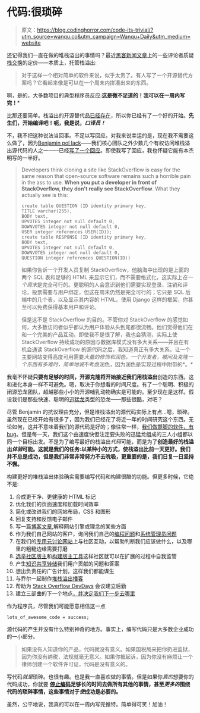 # 代码:很琐碎

> 原文：<https://blog.codinghorror.com/code-its-trivial/?utm_source=wanqu.co&utm_campaign=Wanqu+Daily&utm_medium=website>



还记得我们一直在做的堆栈溢出的事情吗？最近[黑客新闻文章](http://news.ycombinator.com/item?id=678398)上的一些评论者质疑[栈交换](http://stackexchange.com)的定价——本质上，托管栈溢出:

> 对于这样一个相对简单的软件来说，似乎太贵了。有人写了一个开源替代方案吗？它看起来像是可以在一个周末内拼凑出来的东西。

啊，是的，大多数项目的典型程序员反应:**这是微不足道的！我可以在一周内写完！***

比那还要简单。栈溢出的开源替代品[已经存在](http://meta.stackoverflow.com/questions/2267/so-clones)，所以你已经有了一个好的开始。**先生们，开始编译吧！呃，我是说，*口译员！***

不，我不把这种说法当回事。不足以写回应。对我来说幸运的是，现在我不需要这么做了，因为[Benjamin pol lack](http://blog.bitquabit.com/)——我们核心团队之外少数几个有权访问堆栈溢出源代码的人之一——已经[写了一个回应](http://blog.bitquabit.com/2009/07/01/one-which-i-call-out-hacker-news/)。即使我写了回应，我也怀疑它能有本杰明写的一半好。

> Developers think cloning a site like StackOverflow is easy for the same reason that open-source software remains such a horrible pain in the ass to use. **When you put a developer in front of StackOverflow, they don't really see StackOverflow**. What they actually see is this:
> 
> ```
> create table QUESTION (ID identity primary key,
> TITLE varchar(255),
> BODY text,
> UPVOTES integer not null default 0,
> DOWNVOTES integer not null default 0,
> USER integer references USER(ID));
> create table RESPONSE (ID identity primary key,
> BODY text,
> UPVOTES integer not null default 0,
> DOWNVOTES integer not null default 0,
> QUESTION integer references QUESTION(ID))
> 
> ```
> 
> 如果你告诉一个开发人员复制 StackOverflow，他脑海中出现的是上面的两个 SQL 表和足够的 HTML 来显示它们，而不需要格式化，这实际上*在一个周末*是完全可行的。更聪明的人会意识到他们需要实现登录、注销和评论，投票需要与用户绑定，但这在周末仍然是完全可行的；它只是 SQL 后端中的几个表，以及显示其内容的 HTML。使用 Django 这样的框架，你甚至可以免费获得基本用户和评论。
> 
> 但是这不是 StackOverflow 的目的。不管你对 StackOverflow 的感觉如何，大多数访问者似乎都认为用户体验从头到尾都很流畅。他们觉得他们在和一个完美的产品互动。即使我不是很了解，我也会猜测，实际上使 StackOverflow 持续成功的原因与数据库模式没有多大关系——并且在有机会通读 StackOverflow 的源代码之后，我知道真正有多大关系。让一个主要网站变得高度可用需要*大量的修饰和润色。一个开发者，被问及克隆一个东西有多难时，简单地说*不考虑润色，因为润色是实现过程中附带的*。*

我毫不怀疑**只要有足够的时间，开源克隆将开始接近我们用栈溢出**创造的东西。这和进化本身一样不可避免。嗯，取决于你想看的时间尺度。有了一个聪明、积极的闭源恐龙团队，超越那些小小的开源哺乳动物确实是可能的。至少现在是这样。假设我们是那些快速、聪明的[迅猛龙](http://en.wikipedia.org/wiki/Velociraptor)类型的恐龙——那些很酷，对吧？

尽管 Benjamin 的抗议理由充分，但是堆栈溢出的源代码实际上有点...嗯，琐碎。虽然现在已经开始有很多了，因为我们已经花了将近一年的时间研究这个东西。无论如何，这并不意味着我们的源代码是好的；像往常一样，[我们做蹩脚的软件，有 bug](http://www.codinghorror.com/blog/archives/000099.html)。但是每一天，我们这个由速度快但注定要失败的迅猛龙组成的三人小组都以同一个目标出发。不是为了编写最好的栈溢出*代码*可能，而是为了**创造最好的栈溢出*体验*可能。这就是我们的任务:以某种小的方式，使栈溢出比前一天更好。我们并不总是成功，但是我们非常非常努力不去吮吸，更重要的是，我们日复一日坚持不懈。**

构建更好的堆栈溢出体验确实需要编写代码和构建很酷的功能。但更多时候，它绝不是:

1.  合成更干净、更健康的 HTML 标记
2.  优化我们的页面速度和加载时间效率
3.  简化或改进我们的网站布局，CSS 和图形
4.  回复支持和反馈电子邮件
5.  写一篇[博客文章](http://blog.stackoverflow.com/),解释网站引擎或理念的某些方面
6.  作为我们自己网站的客户，询问我们自己的[编程问题](http://stackoverflow.com)和[系统管理员问题](http://serverfault.com)
7.  在我们的[专用元讨论网站](http://meta.stackoverflow.com/)上与社区互动，以帮助判断我们应该做什么，以及哪里的粗糙边缘需要打磨
8.  [选举社区版主](http://blog.stackoverflow.com/2009/05/welcome-new-community-moderators/)和[构建版主工具](http://blog.stackoverflow.com/2009/05/a-theory-of-moderation/)这样社区就可以在扩展的过程中自我监管
9.  产生[知识共享转储](http://blog.stackoverflow.com/category/cc-wiki-dump/)我们用户贡献的问题和答案
10.  想出负责任的广告计划，这样我们都能谋生
11.  与乔尔一起制作[堆栈溢出播客](http://itc.conversationsnetwork.org/series/stackoverflow.html)
12.  帮助为 [Stack Overflow DevDays](http://stackoverflow.carsonified.com/) 会议建立后勤
13.  建立三部曲的下一个地点[，并决定我们下一步去哪里](http://blog.stackoverflow.com/2009/05/the-stack-overflow-trilogy/)

作为程序员，尽管我们可能愿意相信这一点

```
lots_of_awesome_code = success;

```

源代码的产生并没有什么特别神奇的地方。事实上，编写代码只是大多数企业成功的一小部分。

> 如果没有人知道你的产品，代码就没有意义。如果国税局来把你扔进监狱，因为你没有纳税，法规就毫无意义。如果你被起诉，因为你没有麻烦让一个律师创建一个软件许可证，代码是没有意义的。

写代码*就是*琐碎。也很有趣。也是我一直喜欢做的事情。但是如果你*真的*想要你的代码成功，你就要 **[停止编码](http://www.codinghorror.com/blog/archives/000878.html)足够长的时间去做所有其他的事情，甚至*更多的*围绕代码的琐碎事情，这些事情对于*使*成功是必要的。**

虽然，公平地说，我真的可以在一周内写完推特。简单得可笑！加油！

